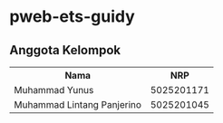 # pweb-ets-guidy

## Anggota Kelompok

<table>
    <tr>
        <th>Nama</th>
        <th>NRP</th>
    </tr>
    <tr>
        <td>Muhammad Yunus</td>
        <td>5025201171</td>
    </tr>
    <tr>
        <td>Muhammad Lintang Panjerino</td>
        <td>5025201045</td>
    </tr>

<table>

